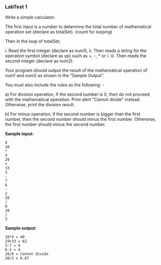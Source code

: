 ### LabTest 1

Write a simple calculator.

The first input is a number to determine the total number of mathematical operation set (declare as totalSet). (count for looping)

Then in the loop of totalSet;

i. Read the first integer (declare as num1),
ii. Then reads a string for the operation symbol (declare as op) such as +, -, \* or /.
iii. Then reads the second integer (declare as num2).

Your program should output the result of the mathematical operation of num1 and num2 as shown in the “Sample Output”.

You must also include the rules as the following: -

a) For division operation, if the second number is 0, then do not proceed with the mathematical operation. Print alert "Cannot divide" instead. Otherwise, print the division result.

b) For minus operation, if the second number is bigger than the first number, then the second number should minus the first number. Otherwise, the first number should minus the second number.

**Sample input:**

```
6
10
*
4
29
+
33
3
-
7
6
-
2
20
/
0
20
/
3
```

**Sample output:**

```
10*4 = 40
29+33 = 62
3-7 = 4
6-2 = 4
20/0 = Cannot divide
20/3 = 6.67
```
